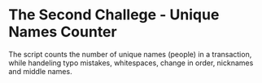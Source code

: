 # The Second Challege - Unique Names Counter

The script counts the number of unique names (people) in a transaction, while handeling typo mistakes, whitespaces, change in order, nicknames 
and middle names.
